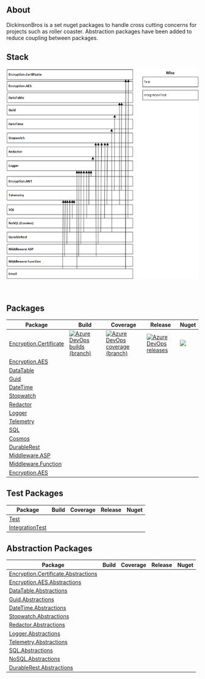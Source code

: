 
<h2>About</h2>
DickinsonBros is a set nuget packages to handle cross cutting concerns for projects such as roller coaster.
Abstraction packages have been added to reduce coupling between packages. 
<br/>

<h2>Stack</h2>

![Alt text](https://raw.githubusercontent.com/msdickinson/DickinsonBros/master/StackV4.png)

<br/>

<h2>Packages</h2>

| Package  | Build | Coverage | Release | Nuget |
| ------------- | ------------- | ------------- | ------------- | ------------- |
| [Encryption.Certificate](https://github.com/msdickinson/DickinsonBros.Encryption.Certificate) | <a href="https://dev.azure.com/marksamdickinson/dickinsonbros/_build/latest?definitionId=45&amp;branchName=master"> <img alt="Azure DevOps builds (branch)" src="https://img.shields.io/azure-devops/build/marksamdickinson/DickinsonBros/57/master"> </a> | <a href="https://dev.azure.com/marksamdickinson/dickinsonbros/_build/latest?definitionId=45&amp;branchName=master"> <img alt="Azure DevOps coverage (branch)" src="https://img.shields.io/azure-devops/coverage/marksamdickinson/dickinsonbros/45/master"> </a> |  <a href="https://dev.azure.com/marksamdickinson/DickinsonBros/_release?_a=releases&view=mine&definitionId=21"> <img alt="Azure DevOps releases" src="https://img.shields.io/azure-devops/release/marksamdickinson/b5a46403-83bb-4d18-987f-81b0483ef43e/21/22"> </a> | <a href="https://www.nuget.org/packages/DickinsonBros.Encryption.Certificate/"> <img src="https://img.shields.io/nuget/v/DickinsonBros.Encryption.Certificate"> </a> |
| [Encryption.AES](https://github.com/msdickinson/DickinsonBros.Encryption.AES) |  |  |  |  |
| [DataTable](https://github.com/msdickinson/DickinsonBros.DataTable)   |  |  |  |  |
| [Guid](https://github.com/msdickinson/DickinsonBros.Guid)   |  |  |  |  |
| [DateTime](https://github.com/msdickinson/DickinsonBros.DateTime)  |  |  |  |  |
| [Stopwatch](https://github.com/msdickinson/DickinsonBros.Stopwatch)   |  |  |  |  |
| [Redactor](https://github.com/msdickinson/DickinsonBros.Redactor)  |  |  |  |  |
| [Logger](https://github.com/msdickinson/DickinsonBros.Logger)  |  |  |  |  |
| [Telemetry](https://github.com/msdickinson/DickinsonBros.Telemetry)  |  |  |  |  |
| [SQL](https://github.com/msdickinson/DickinsonBros.SQL)  |  |  |  |  |
| [Cosmos](https://github.com/msdickinson/DickinsonBros.Cosmos)  |  |  |  |  |
| [DurableRest](https://github.com/msdickinson/DickinsonBros.DurableRest)  |  |  |  |  |
| [Middleware.ASP](https://github.com/msdickinson/DickinsonBros.Middleware.ASP)  |  |  |  |  |
| [Middleware.Function](https://github.com/msdickinson/DickinsonBros.Middleware.Function)  |  |  |  |  |
| [Encryption.AES](https://github.com/msdickinson/DickinsonBros.Encryption.AES)  |  |  |  |  |

<h2>Test Packages</h2>

| Package  | Build | Coverage | Release | Nuget |
| ------------- | ------------- | ------------- | ------------- | ------------- |
| [Test](https://github.com/msdickinson/DickinsonBros.Test)  |  |  |  |  |
| [IntegrationTest](https://github.com/msdickinson/DickinsonBros.IntegrationTest) |  |  |  |  |

<h2>Abstraction Packages</h2>

| Package  | Build | Coverage | Release | Nuget |
| ------------- | ------------- | ------------- | ------------- | ------------- |
| [Encryption.Certificate.Abstractions](https://github.com/msdickinson/DickinsonBros.Certificate.Abstractions)  |  |  |  |  |
| [Encryption.AES.Abstractions](https://github.com/msdickinson/DickinsonBros.AES.Abstractions)  |  |  |  |  |
| [DataTable.Abstractions](https://github.com/msdickinson/DickinsonBros.DataTable) |  |  |  |  |
| [Guid.Abstractions](https://github.com/msdickinson/DickinsonBros.Guid) |  |  |  |  |
| [DateTime.Abstractions](https://github.com/msdickinson/DickinsonBros.DateTime) |  |  |  |  |
| [Stopwatch.Abstractions](https://github.com/msdickinson/DickinsonBros.Stopwatch) |  |  |  |  |
| [Redactor.Abstractions](https://github.com/msdickinson/DickinsonBros.Redactor) |  |  |  |  |
| [Logger.Abstractions](https://github.com/msdickinson/DickinsonBros.Logger) |  |  |  |  |
| [Telemetry.Abstractions](https://github.com/msdickinson/DickinsonBros.Telemetry) |  |  |  |  |
| [SQL.Abstractions](https://github.com/msdickinson/DickinsonBros.SQL) |  |  |  |  |
| [NoSQL.Abstractions](https://github.com/msdickinson/DickinsonBros.NoSQL)  |  |  |  |  |
| [DurableRest.Abstractions](https://github.com/msdickinson/DickinsonBros.DurableRest) |  |  |  |  |
